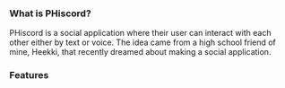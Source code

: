 ### What is PHiscord?
PHiscord is a social application where their user can interact with each other either by text or voice. The idea came from a high school friend of mine, Heekki, that recently dreamed about making a social application.

### Features

